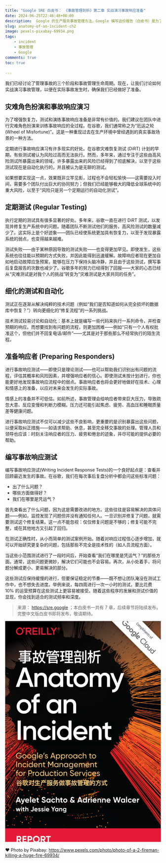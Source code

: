 ```yaml
---
title: "Google SRE 白皮书： 《事故管理剖析》第二章 实战演习事故响应准备"
date: 2024-06-25T22:46:48+08:00
description:  Google 的生产服务事故管理方法，Google 编写这份报告（白皮书）是为了分享&总结一份：技术事故响应实践的指南。
slug: anatomy-of-an-incident-ch2
image: pexels-pixabay-69934.png
tags:
    - incident
    - 事故管理
    - Google
comments: true
toc: true

---
```



我们已经讨论了管理事故的三个阶段和事故管理生命周期。现在，让我们讨论如何实战演习事故管理，以便在实际事故发生时，确保我们已经做好了准备。

## 灾难角色扮演和事故响应演习

为了增强恢复力，测试和演练事故响应准备是非常有价值的。我们建议在团队中进行灾难角色扮演来训练事故响应的全过程。在谷歌，我们通常称之为“厄运之轮 (Wheel of Misfortune)”。这是一种重现过去在生产环境中曾经遇到的真实事故场景的一种方法。

定期进行事故响应演习有许多现实的好处。在谷歌灾难恢复测试 (DiRT) 计划的早期，有些测试被认为风险过高而无法执行。然而，多年来，通过专注于这些由高风险测试所暴露出来的领域，许多暴露出来的风险已经得到了彻底解决，以至于这些测试现在是自动化执行的，并且被认为是无聊的测试。

如果想要实现这一点，效果既非立竿见影，过程也不会轻松愉快——这需要投入时间，需要多个团队付出巨大的协同努力；但我们已经能够极大的降低全球系统中的重大风险，以至于“风险只是另一个定期运行的自动化测试”。

## 定期测试 (Regular Testing)

执行定期的测试具有很多显著的好处。多年来，谷歌一直在进行 DiRT 测试，以发现并修复生产系统中的问题。随着团队不断测试他们的服务，高风险测试的数量减少了。这实际上是个好迹象——团队已经使系统更加具有恢复力，以至于发现暴露系统的弱点，也变得越来越难。

测试失败——由于某种原因导致的测试失败——也变得更加罕见。即使发生，这些系统也往往能以预期的方式失败，并因此能得到迅速缓解。故障响应者现在更加自如地启动故障应急预案，能够在压力下保持头脑冷静，并且由于这些测试，撰写事后复盘报告的次数也减少了。谷歌多年的努力已经得到了回报——大家的心态已经从“灾难测试是对我个人的挑战”转变为“灾难测试是大家共同的任务”。

## 细化的测试和自动化

测试正在逐渐从解决纯粹的技术问题（例如“我们是否知道如何从完全损坏的数据库中恢复？”）转向更细化的“修复流程”的一系列挑战。

技术测试较易讨论和自动化：基本上就是编写一些代码来执行一系列命令，并检查预期的响应。而想要找到有问题的流程，则更加困难——例如“只有一个人有权批准这个，但他们并不回复电话/邮件”——尤其是对于那些那么不经常执行的陌生流程。

## 准备响应者 (Preparing Responders)

进行事故响应测试——即使只是理论测试——也可以帮助我们识别出有问题的流程，评估其概率和风险因素，并增强响应者的信心。即使测试未按计划进行，你也能更好地发现事故响应流程中的弱点。事故响应者也将会更好地做好在技术、心理和情感上的准备，以应对未来会发生的实际事故。

情感上的准备并不可低估。如前所述，事故管理会给响应者带来巨大压力，导致疏忽大意、反应变慢和判断力模糊。压力还可能引起焦虑、疲劳、高血压和睡眠质量差等健康问题。

进行事故响应测试不仅可以减少这些不良影响，更重要的是识别暴露出这些问题，以便采取纠正措施——如请求帮助、休息，甚至完全移交事故的处理。管理人员和领导也应该：时刻关注响应者的压力、疲劳和倦怠的迹象，并尽可能的提供必要的帮助。

## 编写事故响应测试

编写事故响应测试(Writing Incident Response Tests)的一个良好起点是：查看并回顾最近发生的事故。在谷歌，我们在每次事后复盘分析中都会问这些标准问题：

- 出了什么问题？
- 哪些方面做得好？
- 我们在哪里是凭运气？

首先查看出了什么问题，因为这是需要改进的地方。这些往往是容易解决的具体问题——例如，监控发现了问题但并没有通知任何人。一旦识别并修复了问题，就需要测试这个修复结果。这一点不能忽视：仅仅修复问题是不够的；修复可能不完整，或在其他地方又引起了回归。

在测试正确性时，从小而简单的测试案例开始。随着对响应过程信心逐步增加，就可以开始研究更复杂的问题，包括那些不完全是技术性的（如人员流程方面）。

当这些小范围测试进行了一段时间后，开始查看“我们在哪里是凭运气？”的那些方面。通常，这些问题更微妙，解决它们可能也不会容易。再次，从小处着手，将问题分解成更小、更易解决的部分。

这些测试应保持缓慢的进行，但要保证稳定的节奏——既不想让团队淹没在测试工作中，也不想失去进度。举例来说，每四周进行一次一小时的测试，要比花费 10% 的运营预算在这些测试上更容易被接受。随着这些程序的发展和测试价值的显现，你会找到适合的测试频率和深度。

> 来源： <https://sre.google> ；本白皮书一共有 7 章，后续章节将陆续发布。完整中文版白皮书即将发布，敬请期待。

![cover](/img/anatomy-of-an-incident.png)

❤️ Photo by Pixabay: <https://www.pexels.com/photo/photo-of-a-2-fireman-killing-a-huge-fire-69934/>
